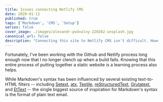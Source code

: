 ```yaml
---
title: Issues connecting Netlify CMS
date: 2020-01-11
published: true
tags: ['Markdown', 'CMS', 'Setup']
series: false
cover_image: ./images/alexandr-podvalny-220262-unsplash.jpg
canonical_url: false
description: "Connecting this site to Netlify CMS isn't difficult. However, there are issues with core-js on build."
---
```


Fortunately, I've been working with the Github and Netlify process long enough now that I no longer clench up when a build fails. Knowing that this entire process of putting together a static website is a learning process also helps. 

While Markdown's syntax has been influenced by several existing text-to-HTML filters -- including [Setext](http://docutils.sourceforge.net/mirror/setext.html), [atx](http://www.aaronsw.com/2002/atx/), [Textile](http://textism.com/tools/textile/), [reStructuredText](http://docutils.sourceforge.net/rst.html),
[Grutatext](http://www.triptico.com/software/grutatxt.html), and [EtText](http://ettext.taint.org/doc/) -- the single biggest source of
inspiration for Markdown's syntax is the format of plain text email.
